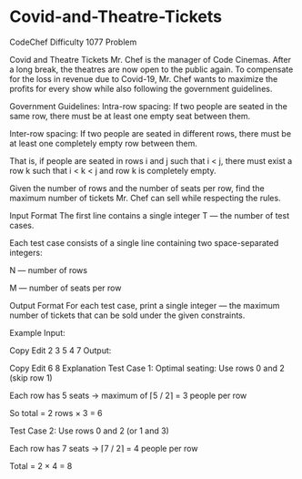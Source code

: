 # Covid-and-Theatre-Tickets
CodeChef Difficulty 1077 Problem

Covid and Theatre Tickets
Mr. Chef is the manager of Code Cinemas. After a long break, the theatres are now open to the public again. To compensate for the loss in revenue due to Covid-19, Mr. Chef wants to maximize the profits for every show while also following the government guidelines.

Government Guidelines:
Intra-row spacing: If two people are seated in the same row, there must be at least one empty seat between them.

Inter-row spacing: If two people are seated in different rows, there must be at least one completely empty row between them.

That is, if people are seated in rows i and j such that i < j, there must exist a row k such that i < k < j and row k is completely empty.

Given the number of rows and the number of seats per row, find the maximum number of tickets Mr. Chef can sell while respecting the rules.

Input Format
The first line contains a single integer T — the number of test cases.

Each test case consists of a single line containing two space-separated integers:

N — number of rows

M — number of seats per row

Output Format
For each test case, print a single integer — the maximum number of tickets that can be sold under the given constraints.

Example
Input:

Copy
Edit
2
3 5
4 7
Output:

Copy
Edit
6
8
Explanation
Test Case 1:
Optimal seating: Use rows 0 and 2 (skip row 1)

Each row has 5 seats → maximum of ⌈5 / 2⌉ = 3 people per row

So total = 2 rows × 3 = 6

Test Case 2:
Use rows 0 and 2 (or 1 and 3)

Each row has 7 seats → ⌈7 / 2⌉ = 4 people per row

Total = 2 × 4 = 8
